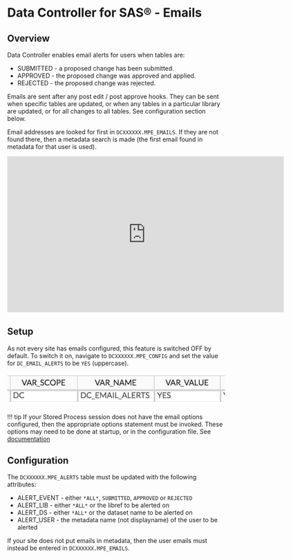 # Data Controller for SAS® - Emails

## Overview
Data Controller enables email alerts for users when tables are:

* SUBMITTED - a proposed change has been submitted.
* APPROVED - the proposed change was approved and applied.
* REJECTED - the proposed change was rejected.

Emails are sent after any post edit / post approve hooks.  They can be sent when specific tables are updated, or when any tables in a particular library are updated, or for all changes to all tables.  See configuration section below.

Email addresses are looked for first in `DCXXXXXX.MPE_EMAILS`.  If they are not found there, then a metadata search is made (the first email found in metadata for that user is used).

<iframe src="https://player.vimeo.com/video/343401440" width="640" height="360" frameborder="0" allow="autoplay; fullscreen" allowfullscreen></iframe>

## Setup
As not every site has emails configured, this feature is switched OFF by default.
To switch it on, navigate to `DCXXXXXX.MPE_CONFIG` and set the value for `DC_EMAIL_ALERTS` to be `YES` (uppercase).

![alerttable](img/mpe_alertconfig.png)

!!! tip
    If your Stored Process session does not have the email options configured, then the appropriate options statement must be invoked.  These options may need to be done at startup, or in the configuration file.  See [documentation](https://documentation.sas.com/?cdcId=pgmsascdc&cdcVersion=9.4_3.4&docsetId=lrcon&docsetTarget=n05iwqtqxzvtvun1eyw11nrd9i9r.htm&locale=en)

## Configuration
The `DCXXXXXX.MPE_ALERTS` table must be updated with the following attributes:

* ALERT_EVENT - either `*ALL*`, `SUBMITTED`, `APPROVED` or `REJECTED`
* ALERT_LIB - either `*ALL*` or the libref to be alerted on
* ALERT_DS - either `*ALL*` or the dataset name to be alerted on
* ALERT_USER - the metadata name (not displayname) of the user to be alerted

If your site does not put emails in metadata, then the user emails must instead be entered in `DCXXXXXX.MPE_EMAILS`.